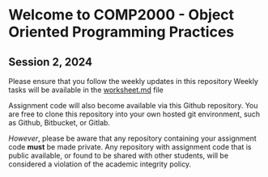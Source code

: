 # Welcome to COMP2000 - Object Oriented Programming Practices
## Session 2, 2024

Please ensure that you follow the weekly updates in this repository
Weekly tasks will be available in the [worksheet.md](worksheet.md) file

Assignment code will also become available via this Github repository. You are free to clone this repository into your own hosted git environment, such as Github, Bitbucket, or Gitlab.

*However*, please be aware that any repository containing your assignment code **must** be made private. Any repository with assignment code that is public available, or found to be shared with other students, will be considered a violation of the academic integrity policy.